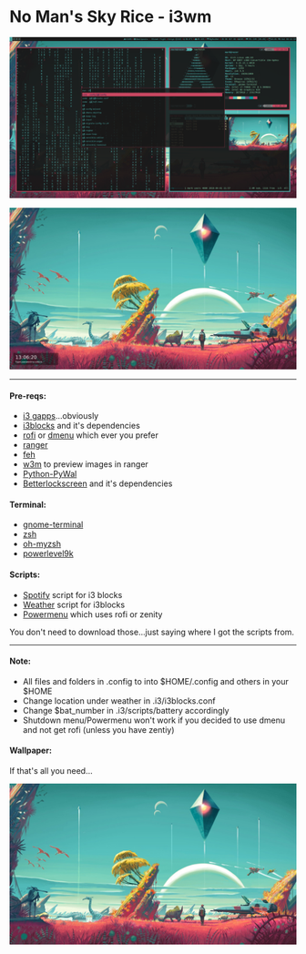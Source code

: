 # No Man's Sky Rice - i3wm

![Screenshot](images/sc1.png)

![Lockscreen](images/scl.png)

----
#### Pre-reqs:
* [i3 gapps](https://github.com/Airblader/i3)...obviously
* [i3blocks](https://github.com/vivien/i3blocks) and it's dependencies
* [rofi](https://github.com/DaveDavenport/rofi) or [dmenu](https://wiki.archlinux.org/index.php/dmenu) which ever you prefer 
* [ranger](https://github.com/ranger/ranger)
* [feh](https://feh.finalrewind.org)
* [w3m](https://www.archlinux.org/packages/extra/x86_64/w3m/) to preview images in ranger
* [Python-PyWal](https://github.com/dylanaraps/pywal)
* [Betterlockscreen](https://github.com/pavanjadhaw/betterlockscreen) and it's dependencies

#### Terminal:
* [gnome-terminal](https://aur.archlinux.org/packages/gnome-terminal-transparency/)
* [zsh](https://wiki.archlinux.org/index.php/zsh)
* [oh-myzsh](http://ohmyz.sh)
* [powerlevel9k](https://github.com/bhilburn/powerlevel9k)

#### Scripts:
* [Spotify](https://github.com/firatakandere/i3blocks-spotify) 
script for i3 blocks
* [Weather](https://github.com/icemodding/i3/tree/master/scripts) 
script for i3blocks
* [Powermenu](https://github.com/vivien/i3blocks-contrib/tree/master/shutdown_menu) 
which uses rofi or zenity

You don't need to download those...just saying where I got 
the scripts from.

----
#### Note:
* All files and folders in .config to into $HOME/.config and 
others in your $HOME
* Change location under weather in .i3/i3blocks.conf
* Change $bat_number in .i3/scripts/battery accordingly
* Shutdown menu/Powermenu won't work if you decided to use dmenu and not get rofi (unless you have zentiy)

#### Wallpaper:
If that's all you need...

![Wallpaper](.i3/bg1.jpg)
